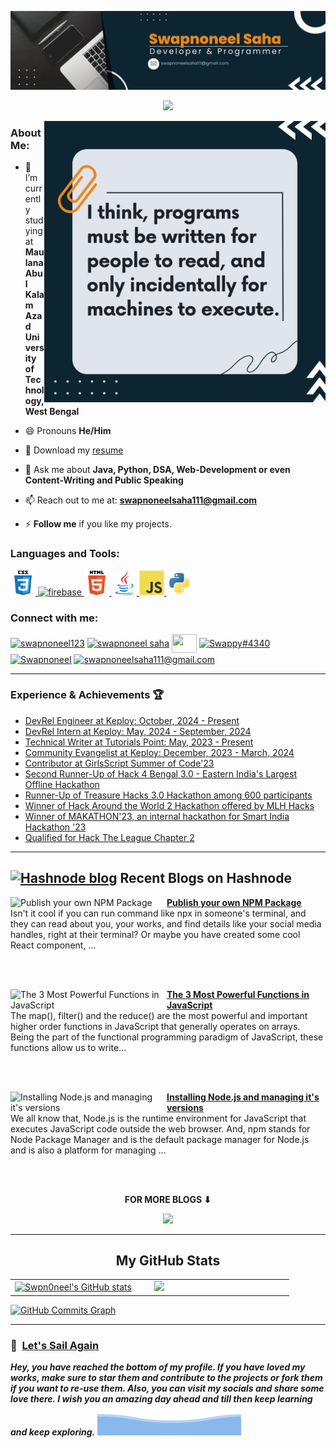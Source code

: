 [![MasterHead](https://github.com/Swpn0neel/Swpn0neel/blob/main/headBanner.png)](https://github.com/Swpn0neel)


<!-- <h2 align="center">Hi 👋, I'm Swapnoneel Saha</h2>
<h4 align="center">A passionate Front-End Developer and Open-Source Enthusiast</h4> -->
<p align="center"><img src="https://readme-typing-svg.herokuapp.com/?font=Mitr&color=E88335&size=20&center=true&vCenter=true&lines=Welcome+to+my+Profile+!!;I+am+open-minded+and+eager+to+learn;Interested+in+anything+Tech...;Check+Out+my+Blogs+on+Hashnode!!;Have+a+nice+day+ahead+!!"></p>

<!-- <br> -->

<img align="right" alt="Coding" width="450" src="https://github.com/Swpn0neel/Swpn0neel/blob/main/imageside.png"></img>


<h3 align="left">About Me:</h3>

- 🔭 I’m currently studying at **Maulana Abul Kalam Azad University of Technology, West Bengal**

- 😄 Pronouns **He/Him**

- 🌱 Download my [resume](https://docs.google.com/document/d/1c931FkeAugaefH0LcY2Irap0UOp4D9cLpyAgwjOt1ao/edit?usp=sharing)

- 💬 Ask me about **Java, Python, DSA, Web-Development or even Content-Writing and Public Speaking**

- 📫 Reach out to me at: **swapnoneelsaha111@gmail.com**

- ⚡ **Follow me** if you like my projects.


<h3 align="left">Languages and Tools:</h3>
<p align="left"> <a href="https://www.w3schools.com/css/" target="_blank" rel="noreferrer"> <img src="https://raw.githubusercontent.com/devicons/devicon/master/icons/css3/css3-original-wordmark.svg" alt="css3" width="40" height="40"/> </a> <a href="https://firebase.google.com/" target="_blank" rel="noreferrer"> <img src="https://www.vectorlogo.zone/logos/firebase/firebase-icon.svg" alt="firebase" width="40" height="40"/> </a> <a href="https://www.w3.org/html/" target="_blank" rel="noreferrer"> <img src="https://raw.githubusercontent.com/devicons/devicon/master/icons/html5/html5-original-wordmark.svg" alt="html5" width="40" height="40"/> </a> <a href="https://www.java.com" target="_blank" rel="noreferrer"> <img src="https://raw.githubusercontent.com/devicons/devicon/master/icons/java/java-original.svg" alt="java" width="40" height="40"/> </a> <a href="https://developer.mozilla.org/en-US/docs/Web/JavaScript" target="_blank" rel="noreferrer"> <img src="https://raw.githubusercontent.com/devicons/devicon/master/icons/javascript/javascript-original.svg" alt="javascript" width="40" height="40"/> </a> <a href="https://www.python.org" target="_blank" rel="noreferrer"> <img src="https://raw.githubusercontent.com/devicons/devicon/master/icons/python/python-original.svg" alt="python" width="40" height="40"/> </a> </p>


<h3 align="left">Connect with me:</h3>
<p align="left">
  <a href="https://twitter.com/swapnoneel123" target="blank"><img align="center" src="https://raw.githubusercontent.com/rahuldkjain/github-profile-readme-generator/master/src/images/icons/Social/twitter.svg" alt="swapnoneel123" height="30" width="40" /></a>
  <a href="https://www.linkedin.com/in/swapnoneel-saha-14a3161b6" target="blank"><img align="center" src="https://raw.githubusercontent.com/rahuldkjain/github-profile-readme-generator/master/src/images/icons/Social/linked-in-alt.svg" alt="swapnoneel saha" height="30" width="40" /></a>
  <a href="https://swapnoneel.hashnode.dev" target="blank"><img align="center" src="https://github.com/Swpn0neel/Swpn0neel/blob/main/hashnode.svg" height="30" width="40" /></a>
  <a href="https://discord.gg/Swappy#4340" target="blank"><img align="center" src="https://raw.githubusercontent.com/rahuldkjain/github-profile-readme-generator/master/src/images/icons/Social/discord.svg" alt="Swappy#4340" height="30" width="40" /></a>
  <a href="https://www.leetcode.com/Swapnoneel" target="_blank"><img align="center" src="https://raw.githubusercontent.com/rahuldkjain/github-profile-readme-generator/master/src/images/icons/Social/leet-code.svg" alt="Swapnoneel" height="30" width="40" /></a>
  <a href="mailto:swapnoneelsaha111@gmail.com" target="blank"><img align="center" src="https://img.icons8.com/color/48/null/gmail--v1.png" alt="swapnoneelsaha111@gmail.com" height="35" width"35" /></a>
</p>
<hr>


<h3 align="left">Experience & Achievements 🏆</h3> 

- <a href="https://www.linkedin.com/in/swapnoneel-saha-14a3161b6/" /> DevRel Engineer at Keploy: October, 2024 - Present </a>
- <a href="https://www.linkedin.com/in/swapnoneel-saha-14a3161b6/" /> DevRel Intern at Keploy: May, 2024 - September, 2024 </a>
- <a href="https://www.linkedin.com/in/swapnoneel-saha-14a3161b6/" /> Technical Writer at Tutorials Point: May, 2023 - Present </a>
- <a href="https://github.com/keploy/" /> Community Evangelist at Keploy: December, 2023 - March, 2024 </a>
- <a href="#" /> Contributor at GirlsScript Summer of Code'23 </a>
- <a href="#" /> Second Runner-Up of Hack 4 Bengal 3.0 - Eastern India's Largest Offline Hackathon </a>
- <a href="https://certificate.givemycertificate.com/c/95ff1f21-b87c-4fb0-b911-6ef59dbad9a6" /> Runner-Up of Treasure Hacks 3.0 Hackathon among 600 participants </a>
- <a href="https://devpost.com/software/the-magnificent-seven" /> Winner of Hack Around the World 2 Hackathon offered by MLH Hacks </a>
- <a href="#" /> Winner of MAKATHON'23, an internal hackathon for Smart India Hackathon '23 </a>
- <a href="https://hack-the-league-chapter-2.devpost.com/?ref_feature=challenge&ref_medium=your-open-hackathons&ref_content=Recently+ended" /> Qualified for Hack The League Chapter 2 </a>


<hr>
<h2> <a href="https://swapnoneel.hashnode.dev/"><img src="https://github.com/Swpn0neel/Swpn0neel/blob/main/hashnodelogo.png" title="Hashnode" alt="Hashnode blog" width="18.2"/></a> Recent Blogs on Hashnode </h2>
  
<!-- HASHNODE_BLOG:START -->

<p align="left">
<a href="https://swapnoneel.hashnode.dev/publish-your-own-npm-package" title="Publish your own NPM Package"><img src="https://cdn.hashnode.com/res/hashnode/image/upload/v1716652494165/d4d1de8a-1201-411d-af7d-9b40fa4b6a21.png" alt="Publish your own NPM Package" width="250px" align="left" /></a>
<a href="https://swapnoneel.hashnode.dev/publish-your-own-npm-package" title="Publish your own NPM Package"><strong>Publish your own NPM Package</strong></a>
<br/>Isn't it cool if you can run command like npx <you_name> in someone's terminal, and they can read about you, your works, and find details like your social media handles, right at their terminal? Or maybe you have created some cool React component, ... </p> <br> <br>


<p align="left">
<a href="https://swapnoneel.hashnode.dev/the-3-most-powerful-functions-in-javascript" title="The 3 Most Powerful Functions in JavaScript"><img src="https://cdn.hashnode.com/res/hashnode/image/upload/v1710072792777/b19a2577-a9ac-47e3-b8f0-a7f7821ab6f8.png" alt="The 3 Most Powerful Functions in JavaScript" width="250px" align="left" /></a>
<a href="https://swapnoneel.hashnode.dev/the-3-most-powerful-functions-in-javascript" title="The 3 Most Powerful Functions in JavaScript"><strong>The 3 Most Powerful Functions in JavaScript</strong></a>
<br/> The map(), filter() and the reduce() are the most powerful and important higher order functions in JavaScript that generally operates on arrays. Being the part of the functional programming paradigm of JavaScript, these functions allow us to write... </p> <br/> <br/>


<p align="left">
<a href="https://swapnoneel.hashnode.dev/nodejs-npm-nvm" title="Installing Node.js and managing it's versions"><img src="https://cdn.hashnode.com/res/hashnode/image/upload/v1716561929669/7be53812-2eb8-4dd7-84a4-3a0f8546086f.png" alt="Installing Node.js and managing it's versions" width="250px" align="left" /></a>
<a href="https://swapnoneel.hashnode.dev/nodejs-npm-nvm" title="Installing Node.js and managing it's versions"><strong>Installing Node.js and managing it's versions</strong></a>
<br/>We all know that, Node.js is the runtime environment for JavaScript that executes JavaScript code outside the web browser. And, npm stands for Node Package Manager and is the default package manager for Node.js and is also a platform for managing ...</p> <br> <br>

<!-- HASHNODE_BLOG:END -->


<div align="center">
<p align="center"><b>FOR MORE BLOGS ⬇</b></p>
<p><a href="https://swapnoneel.hashnode.dev/"><img src="https://img.shields.io/badge/Hashnode-2962FF?style=for-the-badge&logo=hashnode&logoColor=white"></a></p>
</div>
 
 <hr>
 

<h2 align="center">My GitHub Stats</h2>
  </div>
  <div align="center">
    <table>
      <tr>
        <td width="45%">
          <a href="http://www.github.com/Swpn0neel"><img src="https://github-readme-stats.vercel.app/api?username=Swpn0neel&show_icons=true&hide=&count_private=true&title_color=0891b2&text_color=ffffff&icon_color=0891b2&bg_color=1c1917&hide_border=true&show_icons=true" alt="Swpn0neel's GitHub stats" /></a> 
        </td>
        <td width="45%">
          <a href="http://www.github.com/Swpn0neel"><img src="https://github-readme-streak-stats.herokuapp.com/?user=Swpn0neel&stroke=ffffff&background=1c1917&ring=0891b2&fire=0891b2&currStreakNum=ffffff&currStreakLabel=0891b2&sideNums=ffffff&sideLabels=ffffff&dates=ffffff&hide_border=true" /></a>
    </table>
      </div>
      <a href="http://www.github.com/Swapn0neel"><img src="https://github-readme-activity-graph.vercel.app/graph?username=Swpn0neel&theme=merko&bg_color=1c1917&color=ffffff&line=0891b2&point=ffffff&area_color=1c1917&area=true&hide_border=true&custom_title=GitHub%20Commits%20Graph" alt="GitHub Commits Graph" /></a>
    </td>
  </tr>

<hr>

### 🚢 &nbsp;<a href="#" class="scrollUpButton">Let's Sail Again</a>
<b> <i align="left">Hey, you have reached the bottom of my profile. If you have loved my works, make sure to star them and contribute to the projects or fork them if you want to re-use them. Also, you can visit my socials and share some love there. I wish you an amazing day ahead and till then keep learning and keep exploring.</i> </b>
<img src ="https://github.com/Swpn0neel/Swpn0neel/blob/main/assests/bottom.svg">
